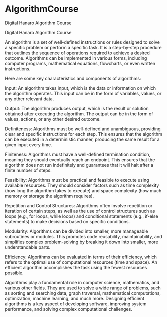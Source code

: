 # AlgorithmCourse
Digital Hanaro Algorithm Course

Digital Hanaro Algorithm Course

An algorithm is a set of well-defined instructions or rules designed to solve a specific problem or perform a specific task. It is a step-by-step procedure that outlines the sequence of operations required to achieve a desired outcome. Algorithms can be implemented in various forms, including computer programs, mathematical equations, flowcharts, or even written instructions.

Here are some key characteristics and components of algorithms:

Input: An algorithm takes input, which is the data or information on which the algorithm operates. This input can be in the form of variables, values, or any other relevant data.

Output: The algorithm produces output, which is the result or solution obtained after executing the algorithm. The output can be in the form of values, actions, or any other desired outcome.

Definiteness: Algorithms must be well-defined and unambiguous, providing clear and specific instructions for each step. This ensures that the algorithm can be executed in a deterministic manner, producing the same result for a given input every time.

Finiteness: Algorithms must have a well-defined termination condition, meaning they should eventually reach an endpoint. This ensures that the algorithm does not run indefinitely and guarantees that it will halt after a finite number of steps.

Feasibility: Algorithms must be practical and feasible to execute using available resources. They should consider factors such as time complexity (how long the algorithm takes to execute) and space complexity (how much memory or storage the algorithm requires).

Repetition and Control Structures: Algorithms often involve repetition or iteration of certain steps, as well as the use of control structures such as loops (e.g., for loops, while loops) and conditional statements (e.g., if-else statements) to make decisions based on specific conditions.

Modularity: Algorithms can be divided into smaller, more manageable subroutines or modules. This promotes code reusability, maintainability, and simplifies complex problem-solving by breaking it down into smaller, more understandable parts.

Efficiency: Algorithms can be evaluated in terms of their efficiency, which refers to the optimal use of computational resources (time and space). An efficient algorithm accomplishes the task using the fewest resources possible.

Algorithms play a fundamental role in computer science, mathematics, and various other fields. They are used to solve a wide range of problems, such as sorting and searching data, graph traversal, mathematical computations, optimization, machine learning, and much more. Designing efficient algorithms is a key aspect of developing software, improving system performance, and solving complex computational challenges.
